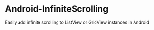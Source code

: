 Android-InfiniteScrolling
=========================

Easily add infinite scrolling to ListView or GridView instances in Android
